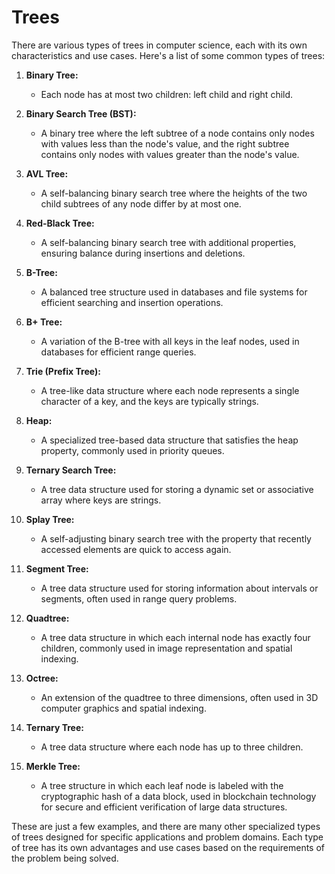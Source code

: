 # Trees
There are various types of trees in computer science, each with its own characteristics and use cases. Here's a list of some common types of trees:

1. **Binary Tree:**
   - Each node has at most two children: left child and right child.

2. **Binary Search Tree (BST):**
   - A binary tree where the left subtree of a node contains only nodes with values less than the node's value, and the right subtree contains only nodes with values greater than the node's value.

3. **AVL Tree:**
   - A self-balancing binary search tree where the heights of the two child subtrees of any node differ by at most one.

4. **Red-Black Tree:**
   - A self-balancing binary search tree with additional properties, ensuring balance during insertions and deletions.

5. **B-Tree:**
   - A balanced tree structure used in databases and file systems for efficient searching and insertion operations.

6. **B+ Tree:**
   - A variation of the B-tree with all keys in the leaf nodes, used in databases for efficient range queries.

7. **Trie (Prefix Tree):**
   - A tree-like data structure where each node represents a single character of a key, and the keys are typically strings.

8. **Heap:**
   - A specialized tree-based data structure that satisfies the heap property, commonly used in priority queues.

9. **Ternary Search Tree:**
   - A tree data structure used for storing a dynamic set or associative array where keys are strings.

10. **Splay Tree:**
    - A self-adjusting binary search tree with the property that recently accessed elements are quick to access again.

11. **Segment Tree:**
    - A tree data structure used for storing information about intervals or segments, often used in range query problems.

12. **Quadtree:**
    - A tree data structure in which each internal node has exactly four children, commonly used in image representation and spatial indexing.

13. **Octree:**
    - An extension of the quadtree to three dimensions, often used in 3D computer graphics and spatial indexing.

14. **Ternary Tree:**
    - A tree data structure where each node has up to three children.

15. **Merkle Tree:**
    - A tree structure in which each leaf node is labeled with the cryptographic hash of a data block, used in blockchain technology for secure and efficient verification of large data structures.

These are just a few examples, and there are many other specialized types of trees designed for specific applications and problem domains. Each type of tree has its own advantages and use cases based on the requirements of the problem being solved.
